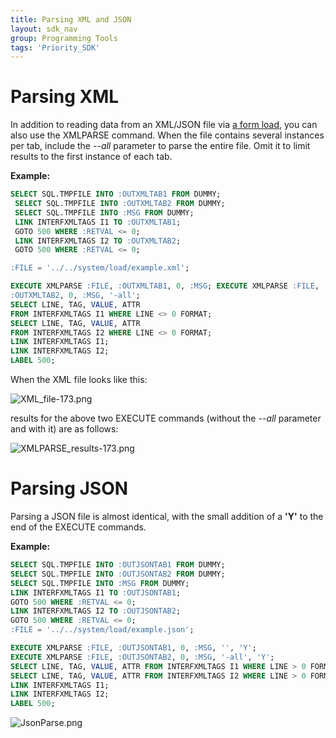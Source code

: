 ```yaml
---
title: Parsing XML and JSON
layout: sdk_nav
group: Programming Tools
tags: 'Priority_SDK'
---
```


# Parsing XML 

In addition to reading data from an XML/JSON file via [a form
load](Interfaces ), you can also use the XMLPARSE command.
When the file contains several instances per tab, include the *--all*
parameter to parse the entire file. Omit it to limit results to the
first instance of each tab.

**Example:**
```sql
SELECT SQL.TMPFILE INTO :OUTXMLTAB1 FROM DUMMY;
 SELECT SQL.TMPFILE INTO :OUTXMLTAB2 FROM DUMMY; 
 SELECT SQL.TMPFILE INTO :MSG FROM DUMMY; 
 LINK INTERFXMLTAGS I1 TO :OUTXMLTAB1;
 GOTO 500 WHERE :RETVAL <= 0; 
 LINK INTERFXMLTAGS I2 TO :OUTXMLTAB2;
 GOTO 500 WHERE :RETVAL <= 0;

:FILE = '../../system/load/example.xml';

EXECUTE XMLPARSE :FILE, :OUTXMLTAB1, 0, :MSG; EXECUTE XMLPARSE :FILE,
:OUTXMLTAB2, 0, :MSG, '-all';
SELECT LINE, TAG, VALUE, ATTR 
FROM INTERFXMLTAGS I1 WHERE LINE <> 0 FORMAT;
SELECT LINE, TAG, VALUE, ATTR
FROM INTERFXMLTAGS I2 WHERE LINE <> 0 FORMAT;
LINK INTERFXMLTAGS I1;
LINK INTERFXMLTAGS I2; 
LABEL 500;
```

When the XML file looks like this:

![](https://cdn.priority-software.com/docs/images/XML_file-173.png "XML_file-173.png")

results for the above two EXECUTE commands (without the *--all*
parameter and with it) are as follows:

![](https://cdn.priority-software.com/docs/images/XMLPARSE_results-173.png "XMLPARSE_results-173.png")

# Parsing JSON 

Parsing a JSON file is almost identical, with the small addition of a **'Y'** to the end of
the EXECUTE commands.

**Example:** 
```sql
SELECT SQL.TMPFILE INTO :OUTJSONTAB1 FROM DUMMY; 
SELECT SQL.TMPFILE INTO :OUTJSONTAB2 FROM DUMMY;
SELECT SQL.TMPFILE INTO :MSG FROM DUMMY; 
LINK INTERFXMLTAGS I1 TO :OUTJSONTAB1; 
GOTO 500 WHERE :RETVAL <= 0;
LINK INTERFXMLTAGS I2 TO :OUTJSONTAB2; 
GOTO 500 WHERE :RETVAL <= 0;
:FILE = '../../system/load/example.json';

EXECUTE XMLPARSE :FILE, :OUTJSONTAB1, 0, :MSG, '', 'Y';
EXECUTE XMLPARSE :FILE, :OUTJSONTAB2, 0, :MSG, '-all', 'Y';
SELECT LINE, TAG, VALUE, ATTR FROM INTERFXMLTAGS I1 WHERE LINE > 0 FORMAT;
SELECT LINE, TAG, VALUE, ATTR FROM INTERFXMLTAGS I2 WHERE LINE > 0 FORMAT;
LINK INTERFXMLTAGS I1; 
LINK INTERFXMLTAGS I2; 
LABEL 500;
```

![](https://cdn.priority-software.com/docs/images/JsonParse.png "JsonParse.png")
